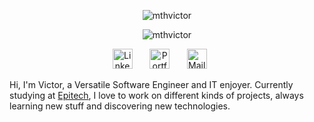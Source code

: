 <p align="center">
    <img src="https://readme-typing-svg.demolab.com?font=Roboto&duration=1&pause=1000&color=58a4ff&center=true&vCenter=true&width=435&lines=Victor+Mathon" alt="mthvictor"/>
</p>
<p align="center">
    <img src="https://readme-typing-svg.demolab.com?font=Roboto&pause=500&color=58a4ff&center=true&vCenter=true&width=500&lines=Versatile+Software+Engineer;IT+enjoyer+%26+Student+at+EPITECH;Always+learning+new+stuff;7 %2B+years+of+coding" alt="mthvictor"/>
</p>
<p align="center">
  <a href="https://www.linkedin.com/in/mthvictor/"><img width="32px" alt="LinkedIn" title="LinkedIn" src="https://i.imgur.com/klL5AD5.png"/></a>
  &#8287;&#8287;&#8287;&#8287;&#8287;
  <a href="https://mathonvictor.com"><img width="32px" alt="Portfolio" title="Portfolio" src="https://i.imgur.com/BB1a1KI.png"/></a>
  &#8287;&#8287;&#8287;&#8287;&#8287;
  <a href="mailto:contact@mathonvictor.com"><img width="32px" alt="Mail" title="Mail" src="https://i.imgur.com/tkbFfol.png"/></a>
  &#8287;&#8287;&#8287;&#8287;&#8287;
</p>

Hi, I'm Victor, a Versatile Software Engineer and IT enjoyer. Currently studying at [Epitech](https://www.epitech.eu/), I love to work on different kinds of projects, always learning new stuff and discovering new technologies.

#
